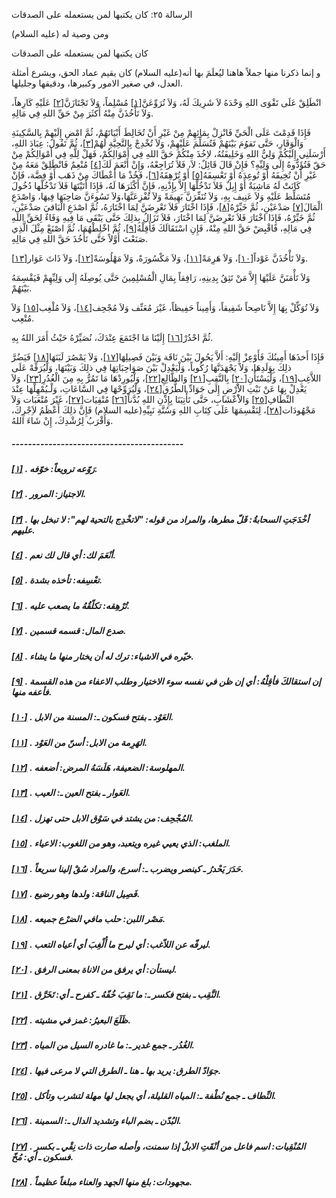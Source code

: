   الرسالة  ٢٥: كان يكتبها لمن يستعمله على الصدقات	

ومن وصية له (عليه السلام)

كان يكتبها لمن يستعمله على الصدقات

و إنما ذكرنا منها جملاً هاهنا ليُعلَمَ بها أنه(عليه السلام) كان يقيم عماد الحق، ويشرع أمثلة العدل، في صغير الامور وكبيرها، ودقيقها  وجليلها.

انْطَلِقْ عَلَى تَقْوَى اللهِ وَحْدَهُ لاَ شَرِيكَ لَهُ، وَلاَ تُرَوِّعَنَّ[[١\]](https://arabic.balaghah.net/node/689#_ftn1) مُسْلِماً، وَلاَ تَجْتَازَنَّ[[٢\]](https://arabic.balaghah.net/node/689#_ftn2) عَلَيْهِ كَارِهاً، وَلاَ تَأْخُذَنَّ مِنْهُ أَكثَرَ مِنْ حَقِّ اللهِ فِي مَالِهِ.

فَإِذَا قَدِمْتَ عَلَى الْحَيِّ فَانْزِلْ بِمَائِهِمْ مِنْ  غَيْرِ أَنْ تُخَالِطَ أَبْيَاتَهُمْ، ثُمَّ امْضِ إِلَيْهِمْ  بِالسَّكِينَةِ وَالْوَقَارِ، حَتَّى تَقوُمَ بَيْنَهُمْ فَتُسَلِّمَ  عَلَيْهِمْ، وَلاَ تُخْدِجْ بِالتَّحِيَّةِ لَهُمْ[[٣\]](https://arabic.balaghah.net/node/689#_ftn3)، ثُمَّ تَقُولَ: عِبَادَ اللهِ، أَرْسَلَنِي إِلَيْكُمْ وَلِيُّ اللهِ  وَخَلِيفَتُهُ، لاِخُذَ مِنْكُمْ حَقَّ اللهِ فِي أَمْوَالِكُمْ، فَهَلْ  لِلَّهِ فِي أَمْوَالِكُمْ مِنْ حَقّ فَتُؤَدُّوهُ إِلَى وَلِيِّهِ؟ فَإِنْ قَالَ قَائِلٌ: لاَ، فَلاَ تُرَاجِعْهُ، وَإِنْ أَنْعَمَ لَكَ[[٤\]](https://arabic.balaghah.net/node/689#_ftn4) مُنْعِمٌ فَانْطَلِقْ مَعَهُ مِنْ غَيْرِ أَنْ تُخِيفَهُ أَوْ تُوعِدَهُ أَوْ تَعْسِفَهُ[[٥\]](https://arabic.balaghah.net/node/689#_ftn5) أَوْ تُرْهِقَهُ[[٦\]](https://arabic.balaghah.net/node/689#_ftn6)، فَخُذْ مَا أَعْطَاكَ مِنْ ذَهَب أَوْ فِضَّة، فَإنْ كَانَتْ لَهُ  مَاشِيَةٌ أَوْ إِبِلٌ فَلاَ تَدْخُلْهَا إِلاَّ بِإِذْنِهِ، فَإِنَّ  أَكْثَرَهَا لَهُ، فَإِذَا أَتَيْتَهَا فَلاَ تَدْخُلْها دُخُولَ  مُتَسَلِّط عَلَيْهِ وَلاَ عَنِيف بِهِ، وَلاَ تُنَفِّرَنَّ بَهِيمَةً  وَلاَ تُفْزِعَنَّهَا،وَلاَ تَسُوءَنَّ صَاحِبَهَا فِيهَا، وَاصْدَعِ  الْمَالَ[[٧\]](https://arabic.balaghah.net/node/689#_ftn7) صَدْعَيْنِ، ثُمَّ خَيِّرْهُ[[٨\]](https://arabic.balaghah.net/node/689#_ftn8)، فَإِذَا اخْتَارَ فَلاَ تَعْرِضَنَّ لِمَا اخْتَارَهُ، ثُمَّ اصْدَعِ  الْبَاقيَ صَدْعَيْنِ، ثُمَّ خَيِّرْهُ، فَإِذَا اخْتَارَ فَلاَ  تَعْرِضَنَّ لِمَا اخْتَارَ، فَلاَ تَزَالُ بِذلِكَ حَتَّى يَبْقَى مَا  فِيهِ وَفَاءٌ لِحَقِّ اللهِ فِي مَالِهِ، فَاقْبِضْ حَقَّ اللهِ مِنْهُ،  فَإِنِ اسْتَقَالَكَ فَأَقِلْهُ[[٩\]](https://arabic.balaghah.net/node/689#_ftn9)، ثُمَّ اخْلِطْهُمَا، ثُمَّ اصْنَعْ مِثْلَ الَّذِي صَنَعْتَ أَوَّلاً حَتَّى تَأْخُذَ حَقَّ اللهِ فِي مَالِهِ.

وَلاَ تَأْخُذَنَّ عَوْداً[[١٠\]](https://arabic.balaghah.net/node/689#_ftn10)، وَلاَ هَرِمَةً[[١١\]](https://arabic.balaghah.net/node/689#_ftn11)، وَلاَ مَكْسُورَةً، وَلاَ مَهْلُوسَةً[[١٢\]](https://arabic.balaghah.net/node/689#_ftn12)، وَلاَ ذَاتَ عَوَار[[١٣\]](https://arabic.balaghah.net/node/689#_ftn13).

وَلاَ تَأْمَنَنَّ عَلَيْهَا إِلاَّ مَنْ تَثِقُ بِدِينِهِ،  رَافِقاً بِمَالِ الْمُسْلِمِينَ حَتَّى يُوصِلَهُ إِلَى وَلِيِّهِمْ  فَيَقْسِمَهُ بَيْنَهُمْ.

وَلاَ تُوَكِّلْ بِهَا إِلاَّ نَاصِحاً شَفِيقاً، وَأَمِيناً حَفِيظاً، غَيْرَ مُعَنِّف وَلاَ مُجْحِف[[١٤\]](https://arabic.balaghah.net/node/689#_ftn14)، وَلاَ مُلْغِب[[١٥\]](https://arabic.balaghah.net/node/689#_ftn15) وَلاَ مُتْعِب.

ثُمَّ احْدُرْ[[١٦\]](https://arabic.balaghah.net/node/689#_ftn16) إِلَيْنَا مَا اجْتَمَعَ عِنْدَكَ، نُصَيِّرْهُ حَيْثُ أَمَرَ اللهُ بِهِ.

فَإِذَا أَخذَهَا أَمِينُكَ فَأَوْعِزْ إِلَيْهِ: أَلاَّ يَحُولَ بَيْنَ نَاقَة وَبَيْنَ فَصِيلِهَا[[١٧\]](https://arabic.balaghah.net/node/689#_ftn17)، وَلاَ يَمْصُرَ لَبَنَهَا[[١٨\]](https://arabic.balaghah.net/node/689#_ftn18) فَيَضُرَّ ذلِكَ بِوَلَدِهَا، وَلاَ يَجْهَدَنَّهَا رُكُوباً،  وَلْيَعْدِلْ بَيْنَ صَوَاحِبَاتِهَا فِي ذلِكَ وَبَيْنَهَا، وَلْيُرَفِّهْ عَلَى اللاَّغِبِ[[١٩\]](https://arabic.balaghah.net/node/689#_ftn19)، وَلْيَسْتَأْنِ[[٢٠\]](https://arabic.balaghah.net/node/689#_ftn20) بِالنَّقِبِ[[٢١\]](https://arabic.balaghah.net/node/689#_ftn21) وَالظَّالِعِ[[٢٢\]](https://arabic.balaghah.net/node/689#_ftn22)، وَلْيُورِدْهَا مَا تَمُرُّ بِهِ مِنَ الْغُدُرِ[[٢٣\]](https://arabic.balaghah.net/node/689#_ftn23)، وَلاَ يَعْدِلْ بِهَا عَنْ نَبْتِ الاَْرْضِ إِلَى جَوَادِّ الطُّرُقِ[[٢٤\]](https://arabic.balaghah.net/node/689#_ftn24)، وَلْيُرَوِّحْهَا فِي السَّاعَاتِ، وَلْـيُمْهِلْهَا عِنْدَ النِّطَافِ[[٢٥\]](https://arabic.balaghah.net/node/689#_ftn25) وَالاَْعْشَابِ، حَتَّى تَأْتِيَنَا بِإِذْنِ اللهِ بُدَّناً[[٢٦\]](https://arabic.balaghah.net/node/689#_ftn26) مُنْقِيَات[[٢٧\]](https://arabic.balaghah.net/node/689#_ftn27)، غَيْرَ مُتْعَبَات وَلاَ مَجْهُودَات[[٢٨\]](https://arabic.balaghah.net/node/689#_ftn28)، لِنَقْسِمَهَا عَلَى كِتَابِ اللهِ وَسُنَّةِ نَبِيِّهِ(عليه السلام)  فَإِنَّ ذلِكَ أَعْظَمُ لاَِجْرِكَ، وَأَقْرَبُ لِرُشْدِكَ، إِنْ شَاءَ  اللهُ.

##### ------------------------------------------

##### [[١\]](https://arabic.balaghah.net/node/689#_ftnref1) . رَوّعه ترويعاً: خوّفه.

##### [[٢\]](https://arabic.balaghah.net/node/689#_ftnref2) . الاجتياز: المرور.

##### [[٣\]](https://arabic.balaghah.net/node/689#_ftnref3) . أخْدَجَتِ السحابةُ: قَلّ مطرها، والمراد من قوله: "لاتخْدِج بالتحية لهم": لا تبخل بها عليهم.

##### [[٤\]](https://arabic.balaghah.net/node/689#_ftnref4) . أنْعَمَ لك: أي قال لك نعم.

##### [[٥\]](https://arabic.balaghah.net/node/689#_ftnref5) . تعْسِفه: تأخذه بشدة.

##### [[٦\]](https://arabic.balaghah.net/node/689#_ftnref6) . تُرْهِقه: تكلّقُهُ ما يصعب عليه.

##### [[٧\]](https://arabic.balaghah.net/node/689#_ftnref7) . صدع المال: قسمه قسمين.

##### [[٨\]](https://arabic.balaghah.net/node/689#_ftnref8) . خيّره في الاشياء: ترك له أن يختار منها ما يشاء.

##### [[٩\]](https://arabic.balaghah.net/node/689#_ftnref9) . إن استقالكَ فأقِلْهُ: أي إن ظن في نفسه سوء الاختيار وطلب الاعفاء من هذه القسمة فأعفه منها.

##### [[١٠\]](https://arabic.balaghah.net/node/689#_ftnref10) . العَوْد ـ بفتح فسكون ـ: المسنة من الابل.

##### [[١١\]](https://arabic.balaghah.net/node/689#_ftnref11) . الهَرِمة من الابل: أسنّ من العَوْد.

##### [[١٢\]](https://arabic.balaghah.net/node/689#_ftnref12) . المهلوسة: الضعيفة، هَلَسَهُ المرض: أضعفه.

##### [[١٣\]](https://arabic.balaghah.net/node/689#_ftnref13) . العَوار ـ بفتح العين ـ: العيب.

##### [[١٤\]](https://arabic.balaghah.net/node/689#_ftnref14) . المُجْحِف: من يشتد في سَوْق الابل حتى تهزل.

##### [[١٥\]](https://arabic.balaghah.net/node/689#_ftnref15) . الملغب: الذي يعيي غيره ويتعبد، وهو من اللغوب: الاعياء.

##### [[١٦\]](https://arabic.balaghah.net/node/689#_ftnref16) . حَدَرَ يَحْدرُ ـ كينصر ويضرب ـ: أسرع، والمراد سُقْ إلينا سريعاً.

##### [[١٧\]](https://arabic.balaghah.net/node/689#_ftnref17) . فَصِيل الناقة: ولدها وهو رضيع.

##### [[١٨\]](https://arabic.balaghah.net/node/689#_ftnref18) . مَصْر اللبن: حلب مافي الضرْع جميعه.

##### [[١٩\]](https://arabic.balaghah.net/node/689#_ftnref19) . ليرفّه عن اللاّغب: أي ليرح ما أُلْغِبَ أي أعياه التعب.

##### [[٢٠\]](https://arabic.balaghah.net/node/689#_ftnref20) . ليستأن: أي يرفق من الاناة بمعنى الرفق.

##### [[٢١\]](https://arabic.balaghah.net/node/689#_ftnref21) . النَّقِب ـ بفتح فكسر ـ: ما نَقِبَ خُفّهُ ـ كفرح ـ أي: تَخَرَّق.

##### [[٢٢\]](https://arabic.balaghah.net/node/689#_ftnref22) . ظَلَعَ البعيرُ: غمز في مشيته.

##### [[٢٣\]](https://arabic.balaghah.net/node/689#_ftnref23) . الغُدُر ـ جمع غدير ـ: ما غادره السيل من المياه.

##### [[٢٤\]](https://arabic.balaghah.net/node/689#_ftnref24) . جوَادّ الطرق: يريد بها ـ هنا ـ الطرق التي لا مرعى فيها.

##### [[٢٥\]](https://arabic.balaghah.net/node/689#_ftnref25) . النِّطاف ـ جمع نُطْفة ـ: المياه القليلة، أي يجعل لها مهلة لتشرب وتأكل.

##### [[٢٦\]](https://arabic.balaghah.net/node/689#_ftnref26) . البُدّن ـ بضم الباء وتشديد الدال ـ: السمينة.

##### [[٢٧\]](https://arabic.balaghah.net/node/689#_ftnref27) . المُنْقِيات: اسم فاعل من أنْقَتِ الابلُ إذا سمنت، وأصله صارت ذات نِقْي ـ بكسر فسكون ـ أي: مُخّ.

##### [[٢٨\]](https://arabic.balaghah.net/node/689#_ftnref28) . مجهودات: بلغ منها الجهد والعناء مبلغاً عظيماً. 
